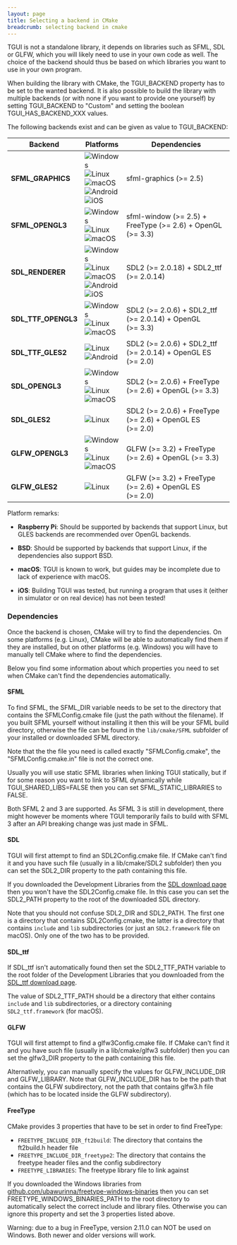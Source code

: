```yaml
---
layout: page
title: Selecting a backend in CMake
breadcrumb: selecting backend in cmake
---
```


TGUI is not a standalone library, it depends on libraries such as SFML, SDL or GLFW, which you will likely need to use in your own code as well. The choice of the backend should thus be based on which libraries you want to use in your own program.

When building the library with CMake, the TGUI\_BACKEND property has to be set to the wanted backend. It is also possible to build the library with multiple backends (or with none if you want to provide one yourself) by setting TGUI\_BACKEND to "Custom" and setting the boolean TGUI\_HAS\_BACKEND\_XXX values.

The following backends exist and can be given as value to TGUI\_BACKEND:
<table class="with-borders">
  <thead>
    <tr>
      <th>Backend</th>
      <th>Platforms</th>
      <th>Dependencies</th>
    </tr>
  </thead>
  <tbody>
    <tr>
      <td><strong>SFML_GRAPHICS</strong></td>
      <td>
        <div class="platform-icon"><img src="/resources/PlatformIcons/Windows.svg" title="Windows"/></div>
        <div class="platform-icon"><img src="/resources/PlatformIcons/Linux.svg" title="Linux"/></div>
        <div class="platform-icon"><img src="/resources/PlatformIcons/macOS.svg" title="macOS" class="dark-compatible"/></div>
        <div class="platform-icon"><img src="/resources/PlatformIcons/Android.svg" title="Android"/></div>
        <div class="platform-icon">
          <picture class="dark-compatible">
            <source srcset="/resources/PlatformIcons/iOS-white.svg" media="(prefers-color-scheme: dark)">
            <img src="/resources/PlatformIcons/iOS.svg" title="iOS"/>
          </picture>
        </div>
      </td>
      <td>sfml-graphics <span class="BackendDependencyVersion">(>=&nbsp;2.5)</span></td>
    </tr>
    <tr>
      <td><strong>SFML_OPENGL3</strong></td>
      <td>
        <div class="platform-icon"><img src="/resources/PlatformIcons/Windows.svg" title="Windows"/></div>
        <div class="platform-icon"><img src="/resources/PlatformIcons/Linux.svg" title="Linux"/></div>
        <div class="platform-icon"><img src="/resources/PlatformIcons/macOS.svg" title="macOS" class="dark-compatible"/></div>
        <div class="platform-icon"></div>
        <div class="platform-icon"></div>
      </td>
      <td>sfml-window <span class="BackendDependencyVersion">(>=&nbsp;2.5) +</span> FreeType <span class="BackendDependencyVersion">(>=&nbsp;2.6) +</span> OpenGL <span class="BackendDependencyVersion">(>=&nbsp;3.3)</span></td>
    </tr>
    <tr>
      <td><strong>SDL_RENDERER</strong></td>
      <td>
        <div class="platform-icon"><img src="/resources/PlatformIcons/Windows.svg" title="Windows"/></div>
        <div class="platform-icon"><img src="/resources/PlatformIcons/Linux.svg" title="Linux"/></div>
        <div class="platform-icon"><img src="/resources/PlatformIcons/macOS.svg" title="macOS" class="dark-compatible"/></div>
        <div class="platform-icon"><img src="/resources/PlatformIcons/Android.svg" title="Android"/></div>
        <div class="platform-icon">
          <picture class="dark-compatible">
            <source srcset="/resources/PlatformIcons/iOS-white.svg" media="(prefers-color-scheme: dark)">
            <img src="/resources/PlatformIcons/iOS.svg" title="iOS"/>
          </picture>
        </div>
      </td>
      <td>SDL2 <span class="BackendDependencyVersion">(>=&nbsp;2.0.18) +</span> SDL2_ttf <span class="BackendDependencyVersion">(>=&nbsp;2.0.14)</span></td>
    </tr>
    <tr>
      <td><strong>SDL_TTF_OPENGL3</strong></td>
      <td>
        <div class="platform-icon"><img src="/resources/PlatformIcons/Windows.svg" title="Windows"/></div>
        <div class="platform-icon"><img src="/resources/PlatformIcons/Linux.svg" title="Linux"/></div>
        <div class="platform-icon"><img src="/resources/PlatformIcons/macOS.svg" title="macOS" class="dark-compatible"/></div>
        <div class="platform-icon"></div>
        <div class="platform-icon"></div>
      </td>
      <td>SDL2 <span class="BackendDependencyVersion">(>=&nbsp;2.0.6) +</span> SDL2_ttf <span class="BackendDependencyVersion">(>=&nbsp;2.0.14) +</span> OpenGL <span class="BackendDependencyVersion">(>=&nbsp;3.3)</span></td>
    </tr>
    <tr>
      <td><strong>SDL_TTF_GLES2</strong></td>
      <td>
        <div class="platform-icon"></div>
        <div class="platform-icon"><img src="/resources/PlatformIcons/Linux.svg" title="Linux"/></div>
        <div class="platform-icon"></div>
        <div class="platform-icon"><img src="/resources/PlatformIcons/Android.svg" title="Android"/></div>
        <div class="platform-icon"></div>
      </td>
      <td>SDL2 <span class="BackendDependencyVersion">(>=&nbsp;2.0.6) +</span> SDL2_ttf <span class="BackendDependencyVersion">(>=&nbsp;2.0.14) +</span> OpenGL ES <span class="BackendDependencyVersion">(>=&nbsp;2.0)</span></td>
    </tr>
    <tr>
      <td><strong>SDL_OPENGL3</strong></td>
      <td>
        <div class="platform-icon"><img src="/resources/PlatformIcons/Windows.svg" title="Windows"/></div>
        <div class="platform-icon"><img src="/resources/PlatformIcons/Linux.svg" title="Linux"/></div>
        <div class="platform-icon"><img src="/resources/PlatformIcons/macOS.svg" title="macOS" class="dark-compatible"/></div>
        <div class="platform-icon"></div>
        <div class="platform-icon"></div>
      </td>
      <td>SDL2 <span class="BackendDependencyVersion">(>=&nbsp;2.0.6) +</span> FreeType <span class="BackendDependencyVersion">(>=&nbsp;2.6) +</span> OpenGL <span class="BackendDependencyVersion">(>=&nbsp;3.3)</span></td>
    </tr>
    <tr>
      <td><strong>SDL_GLES2</strong></td>
      <td>
        <div class="platform-icon"></div>
        <div class="platform-icon"><img src="/resources/PlatformIcons/Linux.svg" title="Linux"/></div>
        <div class="platform-icon"></div>
        <div class="platform-icon"></div>
        <div class="platform-icon"></div>
      </td>
      <td>SDL2 <span class="BackendDependencyVersion">(>=&nbsp;2.0.6) +</span> FreeType <span class="BackendDependencyVersion">(>=&nbsp;2.6) +</span> OpenGL ES <span class="BackendDependencyVersion">(>=&nbsp;2.0)</span></td>
    </tr>
    <tr>
      <td><strong>GLFW_OPENGL3</strong></td>
      <td>
        <div class="platform-icon"><img src="/resources/PlatformIcons/Windows.svg" title="Windows"/></div>
        <div class="platform-icon"><img src="/resources/PlatformIcons/Linux.svg" title="Linux"/></div>
        <div class="platform-icon"><img src="/resources/PlatformIcons/macOS.svg" title="macOS" class="dark-compatible"/></div>
        <div class="platform-icon"></div>
        <div class="platform-icon"></div>
      </td>
      <td>GLFW <span class="BackendDependencyVersion">(>=&nbsp;3.2) +</span> FreeType <span class="BackendDependencyVersion">(>=&nbsp;2.6) +</span> OpenGL <span class="BackendDependencyVersion">(>=&nbsp;3.3)</span></td>
    </tr>
    <tr>
      <td><strong>GLFW_GLES2</strong></td>
      <td>
        <div class="platform-icon"></div>
        <div class="platform-icon"><img src="/resources/PlatformIcons/Linux.svg" title="Linux"/></div>
        <div class="platform-icon"></div>
        <div class="platform-icon"></div>
        <div class="platform-icon"></div>
      </td>
      <td>GLFW <span class="BackendDependencyVersion">(>=&nbsp;3.2) +</span> FreeType <span class="BackendDependencyVersion">(>=&nbsp;2.6) +</span> OpenGL ES <span class="BackendDependencyVersion">(>=&nbsp;2.0)</span></td>
    </tr>
  </tbody>
</table>

Platform remarks:

- **Raspberry Pi**: Should be supported by backends that support Linux, but GLES backends are recommended over OpenGL backends.

- **BSD**: Should be supported by backends that support Linux, if the dependencies also support BSD.

- **macOS**: TGUI is known to work, but guides may be incomplete due to lack of experience with macOS.

- **iOS**: Building TGUI was tested, but running a program that uses it (either in simulator or on real device) has not been tested!


### Dependencies

Once the backend is chosen, CMake will try to find the dependencies. On some platforms (e.g. Linux), CMake will be able to automatically find them if they are installed, but on other platforms (e.g. Windows) you will have to manually tell CMake where to find the dependencies.

Below you find some information about which properties you need to set when CMake can't find the dependencies automatically.

#### SFML

To find SFML, the SFML\_DIR variable needs to be set to the directory that contains the SFMLConfig.cmake file (just the path without the filename). If you built SFML yourself without installing it then this will be your SFML build directory, otherwise the file can be found in the `lib/cmake/SFML` subfolder of your installed or downloaded SFML directory.

Note that the the file you need is called exactly "SFMLConfig.cmake", the "SFMLConfig.cmake.in" file is not the correct one.

Usually you will use static SFML libraries when linking TGUI statically, but if for some reason you want to link to SFML dynamically while TGUI\_SHARED\_LIBS=FALSE then you can set SFML\_STATIC\_LIBRARIES to FALSE.

Both SFML 2 and 3 are supported. As SFML 3 is still in development, there might however be moments where TGUI temporarily fails to build with SFML 3 after an API breaking change was just made in SFML.

#### SDL

TGUI will first attempt to find an SDL2Config.cmake file. If CMake can't find it and you have such file (usually in a lib/cmake/SDL2 subfolder) then you can set the SDL2\_DIR property to the path containing this file.

If you downloaded the Development Libraries from the [SDL download page](https://libsdl.org/download-2.0.php) then you won't have the SDL2Config.cmake file. In this case you can set the SDL2\_PATH property to the root of the downloaded SDL directory.

Note that you should not confuse SDL2\_DIR and SDL2\_PATH. The first one is a directory that contains SDL2Config.cmake, the latter is a directory that contains `include` and `lib` subdirectories (or just an `SDL2.framework` file on macOS). Only one of the two has to be provided.

#### SDL_ttf

If SDL\_ttf isn't automatically found then set the SDL2\_TTF\_PATH variable to the root folder of the Development Libraries that you downloaded from the [SDL\_ttf download page](https://www.libsdl.org/projects/SDL_ttf/).

The value of SDL2\_TTF\_PATH should be a directory that either contains `include` and `lib` subdirectories, or a directory containing `SDL2_ttf.framework` (for macOS).

#### GLFW

TGUI will first attempt to find a glfw3Config.cmake file. If CMake can't find it and you have such file (usually in a lib/cmake/glfw3 subfolder) then you can set the glfw3\_DIR property to the path containing this file.

Alternatively, you can manually specify the values for GLFW\_INCLUDE\_DIR and GLFW\_LIBRARY. Note that GLFW\_INCLUDE\_DIR has to be the path that contains the GLFW subdirectory, not the path that contains glfw3.h file (which has to be located inside the GLFW subdirectory).

#### FreeType

CMake provides 3 properties that have to be set in order to find FreeType:
- `FREETYPE_INCLUDE_DIR_ft2build`: The directory that contains the ft2build.h header file
- `FREETYPE_INCLUDE_DIR_freetype2`: The directory that contains the freetype header files and the config subdirectory
- `FREETYPE_LIBRARIES`: The freetype library file to link against

If you downloaded the Windows libraries from [github.com/ubawurinna/freetype-windows-binaries](https://github.com/ubawurinna/freetype-windows-binaries) then you can set FREETYPE\_WINDOWS\_BINARIES\_PATH to the root directory to automatically select the correct include and library files. Otherwise you can ignore this property and set the 3 properties listed above.

Warning: due to a bug in FreeType, version 2.11.0 can NOT be used on Windows. Both newer and older versions will work.
